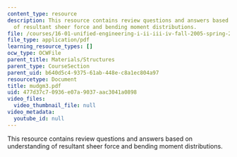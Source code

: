 ```yaml
---
content_type: resource
description: This resource contains review questions and answers based on understanding
  of resultant sheer force and bending moment distributions.
file: /courses/16-01-unified-engineering-i-ii-iii-iv-fall-2005-spring-2006/477d37c70936e07a9037aac3041a0898_mudgm3.pdf
file_type: application/pdf
learning_resource_types: []
ocw_type: OCWFile
parent_title: Materials/Structures
parent_type: CourseSection
parent_uid: b640d5c4-9375-61ab-448e-c8a1ec804a97
resourcetype: Document
title: mudgm3.pdf
uid: 477d37c7-0936-e07a-9037-aac3041a0898
video_files:
  video_thumbnail_file: null
video_metadata:
  youtube_id: null
---
```

This resource contains review questions and answers based on understanding of resultant sheer force and bending moment distributions.

